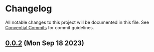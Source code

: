 # Changelog

All notable changes to this project will be documented in this file. See [Convential Commits](https://www.conventionalcommits.org/en/v1.0.0/#specification) for commit guidelines.

## [0.0.2](https://github.com/julusian/atem-connection-image-tools/compare/...v0.0.2) (Mon Sep 18 2023)


